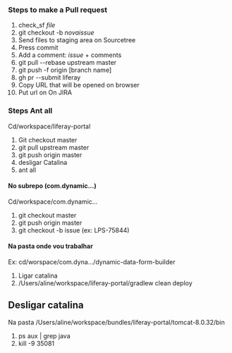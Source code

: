 ### Steps to make a Pull request

1. check_sf *file*
2. git checkout -b *novaissue*
3. Send files to staging area on Sourcetree
4. Press commit
5. Add a comment: *issue* + comments
6. git pull --rebase upstream master
7. git push -f origin [branch name]
8. gh pr --submit liferay
9. Copy URL that will be opened on browser
10. Put url on On JIRA

### Steps Ant all
Cd/workspace/liferay-portal
1. Git checkout master 
2. git pull upstream master
3. git push origin master  
4. desligar Catalina 
5. ant all


#### No subrepo (com.dynamic...)
Cd/workspace/com.dynamic...
1. git checkout master
2. git push origin master
3. git checkout -b issue (ex: LPS-75844) 

#### Na pasta onde vou trabalhar
Ex: cd/worspace/com.dyna.../dynamic-data-form-builder
1. Ligar catalina
2. /Users/aline/workspace/liferay-portal/gradlew clean deploy

## Desligar catalina
Na pasta /Users/aline/workspace/bundles/liferay-portal/tomcat-8.0.32/bin
1.  ps aux | grep java
2. kill -9 35081
